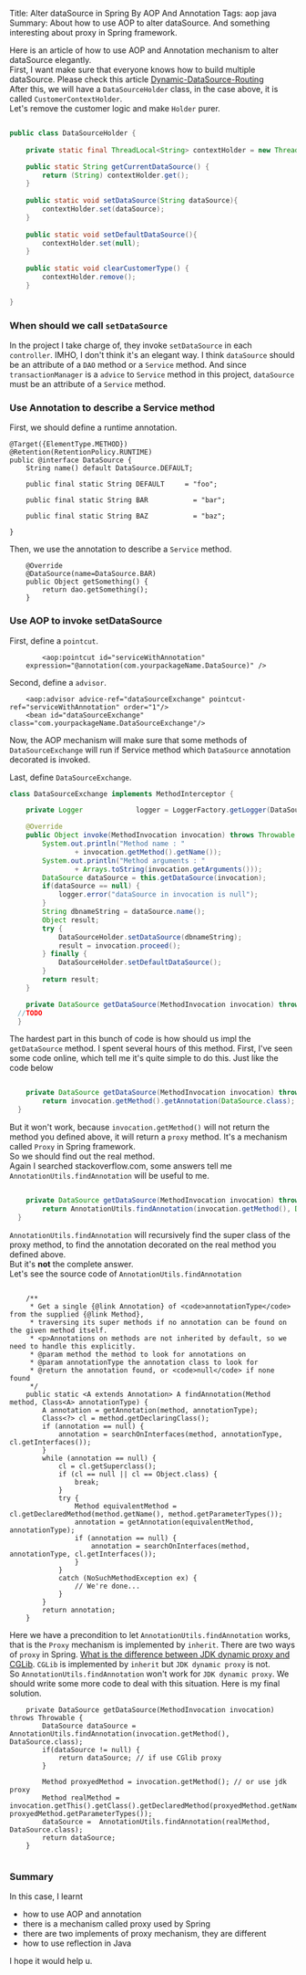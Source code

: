 Title: Alter dataSource in Spring By AOP And Annotation
Tags: aop java
Summary: About how to use AOP to alter dataSource. And something interesting about proxy in Spring framework.

Here is an article of how to use AOP and Annotation mechanism to alter dataSource elegantly.  
First, I want make sure that everyone knows how to build multiple dataSource. Please check this article [Dynamic-DataSource-Routing](https://spring.io/blog/2007/01/23/dynamic-datasource-routing/)  
After this, we will have a `DataSourceHolder` class, in the case above, it is called `CustomerContextHolder`.  
Let's remove the customer logic and make `Holder` purer.  
```Java

public class DataSourceHolder {
	
	private static final ThreadLocal<String> contextHolder = new ThreadLocal<String>();

	public static String getCurrentDataSource() {
		return (String) contextHolder.get();
	}   
	
	public static void setDataSource(String dataSource){
		contextHolder.set(dataSource);
	}
	
	public static void setDefaultDataSource(){
		contextHolder.set(null);
	}
	
	public static void clearCustomerType() {
		contextHolder.remove();   
	}  

}

```

### When should we call `setDataSource`

In the project I take charge of, they invoke `setDataSource` in each `controller`. IMHO, I don't think it's an 
elegant way. I think `dataSource` should be an attribute of a `DAO` method or a `Service` method. And since
`transactionManager` is a `advice` to `Service` method in this project, `dataSource` must be an attribute of a `Service` method.


### Use Annotation to describe a Service method
First, we should define a runtime annotation.
```
@Target({ElementType.METHOD})
@Retention(RetentionPolicy.RUNTIME)
public @interface DataSource {
    String name() default DataSource.DEFAULT;

    public final static String DEFAULT     = "foo";

    public final static String BAR  	     = "bar";

    public final static String BAZ   	     = "baz";

}
```
Then, we use the annotation to describe a `Service` method.

```
	@Override
	@DataSource(name=DataSource.BAR)
	public Object getSomething() {
		return dao.getSomething();
	}

```


### Use AOP to invoke setDataSource
First, define a `pointcut`.

```
		<aop:pointcut id="serviceWithAnnotation"
	expression="@annotation(com.yourpackageName.DataSource)" />

```
Second, define a `advisor`.
```
    <aop:advisor advice-ref="dataSourceExchange" pointcut-ref="serviceWithAnnotation" order="1"/>
    <bean id="dataSourceExchange" class="com.yourpackageName.DataSourceExchange"/>
```
Now, the AOP mechanism will make sure that some methods of `DataSourceExchange` will run if Service method which `DataSource` annotation decorated is invoked.

Last, define `DataSourceExchange`.

```JAVA
class DataSourceExchange implements MethodInterceptor {

    private Logger             logger = LoggerFactory.getLogger(DataSourceExchange.class);

	@Override
	public Object invoke(MethodInvocation invocation) throws Throwable {
		System.out.println("Method name : "
				+ invocation.getMethod().getName());
		System.out.println("Method arguments : "
				+ Arrays.toString(invocation.getArguments()));
		DataSource dataSource = this.getDataSource(invocation);
		if(dataSource == null) {
			logger.error("dataSource in invocation is null");
		}
		String dbnameString = dataSource.name();
		Object result;
		try {
			DataSourceHolder.setDataSource(dbnameString);
			result = invocation.proceed();
		} finally {
			DataSourceHolder.setDefaultDataSource();
		}
		return result;
	}

	private DataSource getDataSource(MethodInvocation invocation) throws Throwable {
  //TODO
  }

```	
The hardest part in this bunch of code is how should us impl the `getDataSource` method.
I spent several hours of this method.
First, I've seen some code online, which tell me it's quite simple to do this. Just like the code below
```JAVA

	private DataSource getDataSource(MethodInvocation invocation) throws Throwable {
		return invocation.getMethod().getAnnotation(DataSource.class);
  }

```
But it won't work, because `invocation.getMethod()` will not return the method you defined above, it will
return a `proxy` method. It's a mechanism called `Proxy` in Spring framework.  
So we should find out the real method.  
Again I searched stackoverflow.com, some answers tell me `AnnotationUtils.findAnnotation` will be useful to me.
```JAVA

	private DataSource getDataSource(MethodInvocation invocation) throws Throwable {
		return AnnotationUtils.findAnnotation(invocation.getMethod(), DataSource.class);
  }

```
`AnnotationUtils.findAnnotation` will recursively find the super class of the proxy method, to find the annotation decorated on the real method you defined above.  
But it's **not** the complete answer.   
Let's see the source code of `AnnotationUtils.findAnnotation`  
```

	/**
	 * Get a single {@link Annotation} of <code>annotationType</code> from the supplied {@link Method},
	 * traversing its super methods if no annotation can be found on the given method itself.
	 * <p>Annotations on methods are not inherited by default, so we need to handle this explicitly.
	 * @param method the method to look for annotations on
	 * @param annotationType the annotation class to look for
	 * @return the annotation found, or <code>null</code> if none found
	 */
	public static <A extends Annotation> A findAnnotation(Method method, Class<A> annotationType) {
		A annotation = getAnnotation(method, annotationType);
		Class<?> cl = method.getDeclaringClass();
		if (annotation == null) {
			annotation = searchOnInterfaces(method, annotationType, cl.getInterfaces());
		}
		while (annotation == null) {
			cl = cl.getSuperclass();
			if (cl == null || cl == Object.class) {
				break;
			}
			try {
				Method equivalentMethod = cl.getDeclaredMethod(method.getName(), method.getParameterTypes());
				annotation = getAnnotation(equivalentMethod, annotationType);
				if (annotation == null) {
					annotation = searchOnInterfaces(method, annotationType, cl.getInterfaces());
				}
			}
			catch (NoSuchMethodException ex) {
				// We're done...
			}
		}
		return annotation;
	}

```
Here we have a precondition to let `AnnotationUtils.findAnnotation` works, that is the `Proxy` mechanism is implemented by `inherit`.
There are two ways of `proxy` in Spring. [What is the difference between JDK dynamic proxy and CGLib](http://stackoverflow.com/questions/10664182/what-is-the-difference-between-jdk-dynamic-proxy-and-cglib). `CGLib` is implemented by `inherit` but `JDK dynamic proxy` is not.  
So `AnnotationUtils.findAnnotation` won't work for `JDK dynamic proxy`. We should write some more code to deal with this situation.
Here is my final solution.

```
	private DataSource getDataSource(MethodInvocation invocation) throws Throwable {
		DataSource dataSource = AnnotationUtils.findAnnotation(invocation.getMethod(), DataSource.class);
		if(dataSource != null) {
			return dataSource; // if use CGlib proxy
		}

		Method proxyedMethod = invocation.getMethod(); // or use jdk proxy
		Method realMethod = invocation.getThis().getClass().getDeclaredMethod(proxyedMethod.getName(), proxyedMethod.getParameterTypes());
		dataSource =  AnnotationUtils.findAnnotation(realMethod, DataSource.class);
		return dataSource;
	}


```

### Summary

In this case, I learnt
- how to use AOP and annotation
- there is a mechanism called proxy used by Spring
- there are two implements of proxy mechanism, they are different
- how to use reflection in Java

I hope it would help u.








